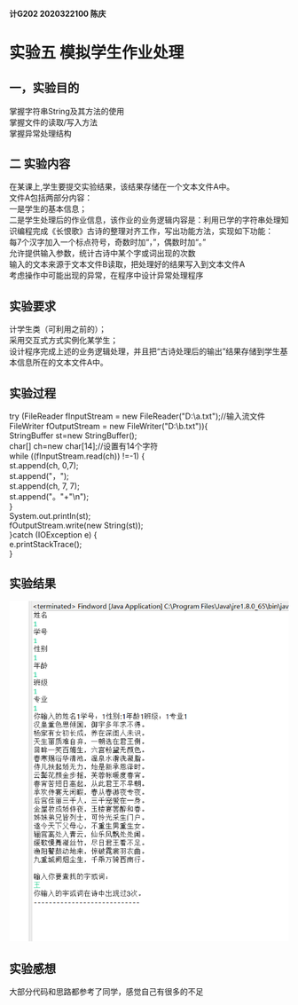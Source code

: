#### 计G202 2020322100  陈庆
# 实验五 模拟学生作业处理  
## 一，实验目的
掌握字符串String及其方法的使用  
掌握文件的读取/写入方法  
掌握异常处理结构  
## 二 实验内容
在某课上,学生要提交实验结果，该结果存储在一个文本文件A中。  
文件A包括两部分内容：  
一是学生的基本信息；  
二是学生处理后的作业信息，该作业的业务逻辑内容是：利用已学的字符串处理知识编程完成《长恨歌》古诗的整理对齐工作，写出功能方法，实现如下功能：  
每7个汉字加入一个标点符号，奇数时加“，”，偶数时加“。”  
允许提供输入参数，统计古诗中某个字或词出现的次数  
输入的文本来源于文本文件B读取，把处理好的结果写入到文本文件A  
考虑操作中可能出现的异常，在程序中设计异常处理程序    
## 实验要求
计学生类（可利用之前的）；  
采用交互式方式实例化某学生；  
设计程序完成上述的业务逻辑处理，并且把“古诗处理后的输出”结果存储到学生基本信息所在的文本文件A中。  
## 实验过程   
  try (FileReader fInputStream = new FileReader("D:\\a.txt");//输入流文件  
             FileWriter fOutputStream  = new FileWriter("D:\\b.txt")){  
            StringBuffer st=new StringBuffer();  
            char[] ch=new char[14];//设置有14个字符  
            while ((fInputStream.read(ch)) !=-1) {  
                st.append(ch, 0,7);  
                st.append("，");  
                st.append(ch, 7, 7);  
                st.append("。"+"\n");  
            }  
            System.out.println(st);  
            fOutputStream.write(new String(st));  
        }catch (IOException e) {  
            e.printStackTrace();  
        }     

## 实验结果
![image](https://github.com/cq561/shiyan5/blob/main/1.png)  
## 实验感想
大部分代码和思路都参考了同学，感觉自己有很多的不足

